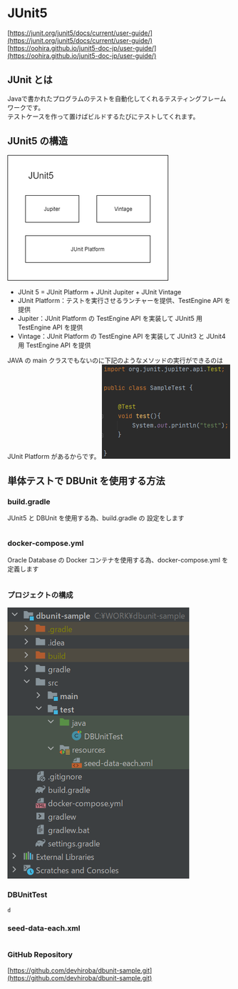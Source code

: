 # JUnit5
[https://junit.org/junit5/docs/current/user-guide/](https://junit.org/junit5/docs/current/user-guide/)  
[https://oohira.github.io/junit5-doc-jp/user-guide/](https://oohira.github.io/junit5-doc-jp/user-guide/)

## JUnit とは
Javaで書かれたプログラムのテストを自動化してくれるテスティングフレームワークです。  
テストケースを作って置けばビルドするたびにテストしてくれます。

## JUnit5 の構造
![JUnit5-diagram-image](/resource/image/junit5-diagram-image.png)
- JUnit 5 = JUnit Platform + JUnit Jupiter + JUnit Vintage
- JUnit Platform：テストを実行させるランチャーを提供、TestEngine API を提供
- Jupiter：JUnit Platform の TestEngine API を実装して JUnit5 用 TestEngine API を提供
- Vintage：JUnit Platform の TestEngine API を実装して JUnit3 と JUnit4 用 TestEngine API を提供

JAVA の main クラスでもないのに下記のようなメソッドの実行ができるのは JUnit Platform があるからです。
![JUnit5-testclass-image](/resource/image/junit5-testclass-image.png)

## 単体テストで DBUnit を使用する方法

### build.gradle
JUnit5 と DBUnit を使用する為、build.gradle の 設定をします
```

```

### docker-compose.yml
Oracle Database の Docker コンテナを使用する為、docker-compose.yml を定義します
```

```

### プロジェクトの構成
![Test Image 3](/resource/image/dbunit-sample-image.png)

### DBUnitTest
```
d
```

### seed-data-each.xml
```

```

### GitHub Repository
[https://github.com/devhiroba/dbunit-sample.git](https://github.com/devhiroba/dbunit-sample.git)
